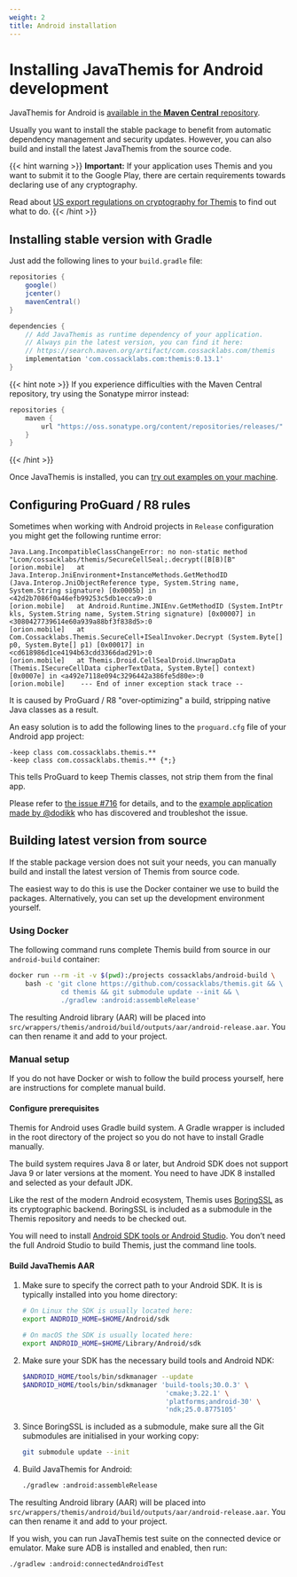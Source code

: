 ```yaml
---
weight: 2
title: Android installation
---
```


# Installing JavaThemis for Android development

JavaThemis for Android is [available in the **Maven Central** repository](https://search.maven.org/artifact/com.cossacklabs.com/themis).

Usually you want to install the stable package to benefit from automatic dependency management and security updates.
However, you can also build and install the latest JavaThemis from the source code.


{{< hint warning >}}
**Important:**
If your application uses Themis and you want to submit it to the Google Play,
there are certain requirements towards declaring use of any cryptography.

Read about [US export regulations on cryptography for Themis](/themis/regulations/us-crypto-regulations/) to find out what to do.
{{< /hint >}}

## Installing stable version with Gradle

Just add the following lines to your `build.gradle` file:

```groovy
repositories {
    google()
    jcenter()
    mavenCentral()
}

dependencies {
    // Add JavaThemis as runtime dependency of your application.
    // Always pin the latest version, you can find it here:
    // https://search.maven.org/artifact/com.cossacklabs.com/themis
    implementation 'com.cossacklabs.com:themis:0.13.1'
}
```

<!--
JCenter is still required in the repository list because Android Studio
has not completed its migration yet. Track the updates on this page:
https://developer.android.com/studio/build/jcenter-migration
Once Google says it's safe to remove JCenter from the repo list, we can remove
jcenter() from the repo list in our guide here (and code examples elsewhere).
-->

{{< hint note >}}
If you experience difficulties with the Maven Central repository,
try using the Sonatype mirror instead:
```groovy
repositories {
    maven {
        url "https://oss.sonatype.org/content/repositories/releases/"
    }
}
```
{{< /hint >}}

Once JavaThemis is installed, you can [try out examples on your machine](../examples/).


## Configuring ProGuard / R8 rules

Sometimes when working with Android projects in `Release` configuration you might get the following runtime error:

```
Java.Lang.IncompatibleClassChangeError: no non-static method "Lcom/cossacklabs/themis/SecureCellSeal;.decrypt([B[B)[B"
[orion.mobile]   at Java.Interop.JniEnvironment+InstanceMethods.GetMethodID (Java.Interop.JniObjectReference type, System.String name, System.String signature) [0x0005b] in <42d2b7086f0a46efb99253c5db1ecca9>:0 
[orion.mobile]   at Android.Runtime.JNIEnv.GetMethodID (System.IntPtr kls, System.String name, System.String signature) [0x00007] in <3080427739614e60a939a88bf3f838d5>:0 
[orion.mobile]   at Com.Cossacklabs.Themis.SecureCell+ISealInvoker.Decrypt (System.Byte[] p0, System.Byte[] p1) [0x00017] in <cd618986d1ce4194b63cdd3366dad291>:0 
[orion.mobile]   at Themis.Droid.CellSealDroid.UnwrapData (Themis.ISecureCellData cipherTextData, System.Byte[] context) [0x0007e] in <a492e7118e094c3296442a386fe5d80e>:0 
[orion.mobile]    --- End of inner exception stack trace --
```

It is caused by ProGuard / R8 "over-optimizing" a build, stripping native Java classes as a result.

An easy solution is to add the following lines to the `proguard.cfg` file of your Android app project:

```
-keep class com.cossacklabs.themis.**
-keep class com.cossacklabs.themis.** {*;}
```

This tells ProGuard to keep Themis classes, not strip them from the final app.

Please refer to [the issue #716](https://github.com/cossacklabs/themis/issues/716) for details, and to the [example application made by @dodikk](https://github.com/dodikk/themis-xamarin-prototype/pull/10) who has discovered and troubleshot the issue.

## Building latest version from source

If the stable package version does not suit your needs,
you can manually build and install the latest version of Themis from source code.

The easiest way to do this is use the Docker container we use to build the packages.
Alternatively, you can set up the development environment yourself.

### Using Docker

The following command runs complete Themis build from source in our `android-build` container:

```bash
docker run --rm -it -v $(pwd):/projects cossacklabs/android-build \
    bash -c 'git clone https://github.com/cossacklabs/themis.git && \
             cd themis && git submodule update --init && \
             ./gradlew :android:assembleRelease'
```

The resulting Android library (AAR) will be placed into
`src/wrappers/themis/android/build/outputs/aar/android-release.aar`.
You can then rename it and add to your project.

### Manual setup

If you do not have Docker or wish to follow the build process yourself,
here are instructions for complete manual build.

#### Configure prerequisites

Themis for Android uses Gradle build system.
A Gradle wrapper is included in the root directory of the project
so you do not have to install Gradle manually.

The build system requires Java 8 or later,
but Android SDK does not support Java 9 or later versions at the moment.
You need to have JDK 8 installed and selected as your default JDK.

Like the rest of the modern Android ecosystem,
Themis uses [BoringSSL](https://boringssl.googlesource.com/boringssl/) as its cryptographic backend.
BoringSSL is included as a submodule in the Themis repository
and needs to be checked out.

You will need to install [Android SDK tools or Android Studio](https://developer.android.com/studio/index.html).
You don’t need the full Android Studio to build Themis, just the command line tools.

#### Build JavaThemis AAR

 1. Make sure to specify the correct path to your Android SDK.
    It is is typically installed into you home directory:

    ```bash
    # On Linux the SDK is usually located here:
    export ANDROID_HOME=$HOME/Android/sdk

    # On macOS the SDK is usually located here:
    export ANDROID_HOME=$HOME/Library/Android/sdk
    ```

 2. Make sure your SDK has the necessary build tools and Android NDK:

    ```bash
    $ANDROID_HOME/tools/bin/sdkmanager --update
    $ANDROID_HOME/tools/bin/sdkmanager 'build-tools;30.0.3' \
                                        'cmake;3.22.1' \
                                        'platforms;android-30' \
                                        'ndk;25.0.8775105'
    ```

 3. Since BoringSSL is included as a submodule,
    make sure all the Git submodules are initialised in your working copy:

    ```bash
    git submodule update --init
    ```

 4. Build JavaThemis for Android:

    ```bash
    ./gradlew :android:assembleRelease
    ```

   The resulting Android library (AAR) will be placed into
   `src/wrappers/themis/android/build/outputs/aar/android-release.aar`.
   You can then rename it and add to your project.

If you wish, you can run JavaThemis test suite on the connected device or emulator.
Make sure ADB is installed and enabled, then run:

```bash
./gradlew :android:connectedAndroidTest
```

